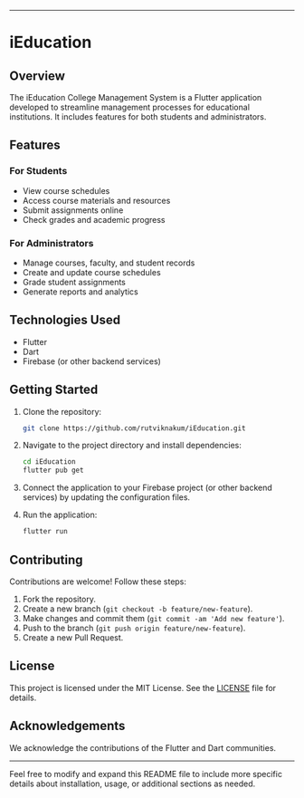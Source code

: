 
---

# iEducation 

## Overview

The iEducation College Management System is a Flutter application developed to streamline management processes for educational institutions. It includes features for both students and administrators.

## Features

### For Students
- View course schedules
- Access course materials and resources
- Submit assignments online
- Check grades and academic progress

### For Administrators
- Manage courses, faculty, and student records
- Create and update course schedules
- Grade student assignments
- Generate reports and analytics

## Technologies Used

- Flutter
- Dart
- Firebase (or other backend services)

## Getting Started

1. Clone the repository:

   ```bash
   git clone https://github.com/rutviknakum/iEducation.git
   ```

2. Navigate to the project directory and install dependencies:

   ```bash
   cd iEducation
   flutter pub get
   ```

3. Connect the application to your Firebase project (or other backend services) by updating the configuration files.

4. Run the application:

   ```bash
   flutter run
   ```

## Contributing

Contributions are welcome! Follow these steps:
1. Fork the repository.
2. Create a new branch (`git checkout -b feature/new-feature`).
3. Make changes and commit them (`git commit -am 'Add new feature'`).
4. Push to the branch (`git push origin feature/new-feature`).
5. Create a new Pull Request.

## License

This project is licensed under the MIT License. See the [LICENSE](LICENSE) file for details.

## Acknowledgements

We acknowledge the contributions of the Flutter and Dart communities.

---

Feel free to modify and expand this README file to include more specific details about installation, usage, or additional sections as needed.
